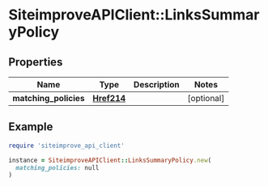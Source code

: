 # SiteimproveAPIClient::LinksSummaryPolicy

## Properties

| Name | Type | Description | Notes |
| ---- | ---- | ----------- | ----- |
| **matching_policies** | [**Href214**](Href214.md) |  | [optional] |

## Example

```ruby
require 'siteimprove_api_client'

instance = SiteimproveAPIClient::LinksSummaryPolicy.new(
  matching_policies: null
)
```

